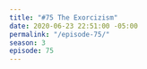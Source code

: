 ```yaml
---
title: "#75 The Exorcizism"
date: 2020-06-23 22:51:00 -05:00
permalink: "/episode-75/"
season: 3
episode: 75
---
```


